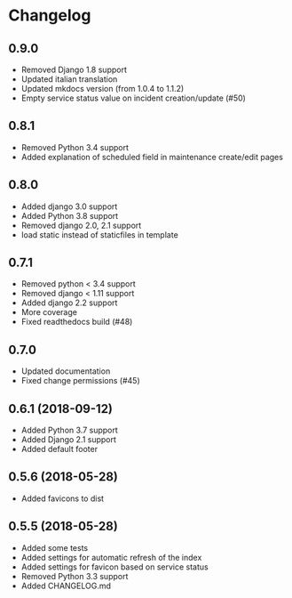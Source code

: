 # Changelog

## 0.9.0

* Removed Django 1.8 support
* Updated italian translation
* Updated mkdocs version (from 1.0.4 to 1.1.2)
* Empty service status value on incident creation/update (#50)

## 0.8.1

* Removed Python 3.4 support
* Added explanation of scheduled field in maintenance create/edit pages

## 0.8.0

* Added django 3.0 support
* Added Python 3.8 support
* Removed django 2.0, 2.1 support
* load static instead of staticfiles in template

## 0.7.1

* Removed python < 3.4 support
* Removed django < 1.11 support
* Added django 2.2 support
* More coverage
* Fixed readthedocs build (#48)

## 0.7.0

* Updated documentation
* Fixed change permissions (#45)

## 0.6.1 (2018-09-12)

* Added Python 3.7 support
* Added Django 2.1 support
* Added default footer

## 0.5.6 (2018-05-28)

* Added favicons to dist

## 0.5.5 (2018-05-28)

* Added some tests
* Added settings for automatic refresh of the index
* Added settings for favicon based on service status
* Removed Python 3.3 support
* Added CHANGELOG.md
